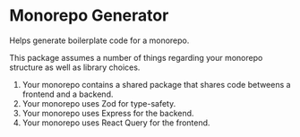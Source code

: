 # Monorepo Generator

Helps generate boilerplate code for a monorepo.

This package assumes a number of things regarding your monorepo structure as
well as library choices.

1. Your monorepo contains a shared package that shares code betweens a frontend
   and a backend.
2. Your monorepo uses Zod for type-safety.
3. Your monorepo uses Express for the backend.
4. Your monorepo uses React Query for the frontend.
